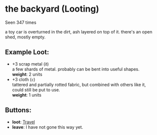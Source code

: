# the backyard (Looting)

Seen 347 times

a toy car is overturned in the dirt, ash layered on top of it. there's an open shed, mostly empty.

## Example Loot:

- +3 scrap metal (<code>ð</code>)  
  a few shards of metal. probably can be bent into useful shapes.  
  **weight**: 2 units
- +3 cloth (<code>c</code>)  
  tattered and partially rotted fabric, but combined with others like it, could still be put to use.  
  **weight**: 1 units

## Buttons:

- **loot**: [Travel](Travel-travel.md)
- **leave**: I have not gone this way yet.
